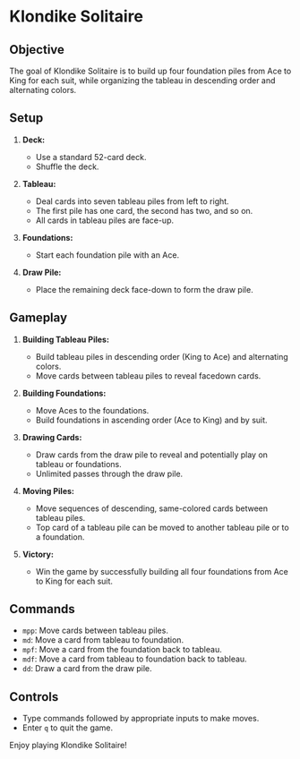 # Klondike Solitaire

## Objective

The goal of Klondike Solitaire is to build up four foundation piles from Ace to King for each suit, while organizing the tableau in descending order and alternating colors.

## Setup

1. **Deck:**
   - Use a standard 52-card deck.
   - Shuffle the deck.

2. **Tableau:**
   - Deal cards into seven tableau piles from left to right.
   - The first pile has one card, the second has two, and so on.
   - All cards in tableau piles are face-up.

3. **Foundations:**
   - Start each foundation pile with an Ace.

4. **Draw Pile:**
   - Place the remaining deck face-down to form the draw pile.

## Gameplay

1. **Building Tableau Piles:**
   - Build tableau piles in descending order (King to Ace) and alternating colors.
   - Move cards between tableau piles to reveal facedown cards.

2. **Building Foundations:**
   - Move Aces to the foundations.
   - Build foundations in ascending order (Ace to King) and by suit.

3. **Drawing Cards:**
   - Draw cards from the draw pile to reveal and potentially play on tableau or foundations.
   - Unlimited passes through the draw pile.

4. **Moving Piles:**
   - Move sequences of descending, same-colored cards between tableau piles.
   - Top card of a tableau pile can be moved to another tableau pile or to a foundation.

5. **Victory:**
   - Win the game by successfully building all four foundations from Ace to King for each suit.

## Commands

- `mpp`: Move cards between tableau piles.
- `md`: Move a card from tableau to foundation.
- `mpf`: Move a card from the foundation back to tableau.
- `mdf`: Move a card from tableau to foundation back to tableau.
- `dd`: Draw a card from the draw pile.

## Controls

- Type commands followed by appropriate inputs to make moves.
- Enter `q` to quit the game.

Enjoy playing Klondike Solitaire!
